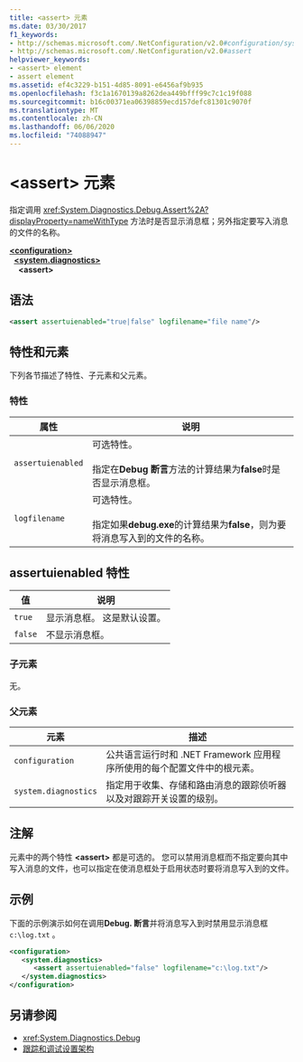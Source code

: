 ```yaml
---
title: <assert> 元素
ms.date: 03/30/2017
f1_keywords:
- http://schemas.microsoft.com/.NetConfiguration/v2.0#configuration/system.diagnostics/assert
- http://schemas.microsoft.com/.NetConfiguration/v2.0#assert
helpviewer_keywords:
- <assert> element
- assert element
ms.assetid: ef4c3229-b151-4d85-8091-e6456af9b935
ms.openlocfilehash: f3c1a1670139a8262dea449bfff99c7c1c19f088
ms.sourcegitcommit: b16c00371ea06398859ecd157defc81301c9070f
ms.translationtype: MT
ms.contentlocale: zh-CN
ms.lasthandoff: 06/06/2020
ms.locfileid: "74088947"
---
```

# <a name="assert-element"></a>\<assert> 元素
指定调用 <xref:System.Diagnostics.Debug.Assert%2A?displayProperty=nameWithType> 方法时是否显示消息框；另外指定要写入消息的文件的名称。  

[**\<configuration>**](../configuration-element.md)\
&nbsp;&nbsp;[**\<system.diagnostics>**](system-diagnostics-element.md)\
&nbsp;&nbsp;&nbsp;&nbsp;**\<assert>**

## <a name="syntax"></a>语法  
  
```xml  
<assert assertuienabled="true|false" logfilename="file name"/>  
```  
  
## <a name="attributes-and-elements"></a>特性和元素  
 下列各节描述了特性、子元素和父元素。  
  
### <a name="attributes"></a>特性  
  
|属性|说明|  
|---------------|-----------------|  
|`assertuienabled`|可选特性。<br /><br /> 指定在**Debug 断言**方法的计算结果为**false**时是否显示消息框。|  
|`logfilename`|可选特性。<br /><br /> 指定如果**debug.exe**的计算结果为**false**，则为要将消息写入到的文件的名称。|  
  
## <a name="assertuienabled-attribute"></a>assertuienabled 特性  
  
|值|说明|  
|-----------|-----------------|  
|`true`|显示消息框。 这是默认设置。|  
|`false`|不显示消息框。|  
  
### <a name="child-elements"></a>子元素  
 无。  
  
### <a name="parent-elements"></a>父元素  
  
|元素|描述|  
|-------------|-----------------|  
|`configuration`|公共语言运行时和 .NET Framework 应用程序所使用的每个配置文件中的根元素。|  
|`system.diagnostics`|指定用于收集、存储和路由消息的跟踪侦听器以及对跟踪开关设置的级别。|  
  
## <a name="remarks"></a>注解  
 元素中的两个特性 **\<assert>** 都是可选的。 您可以禁用消息框而不指定要向其中写入消息的文件，也可以指定在使消息框处于启用状态时要将消息写入到的文件。  
  
## <a name="example"></a>示例  
 下面的示例演示如何在调用**Debug. 断言**并将消息写入到时禁用显示消息框 `c:\log.txt` 。  
  
```xml  
<configuration>  
   <system.diagnostics>  
      <assert assertuienabled="false" logfilename="c:\log.txt"/>  
   </system.diagnostics>  
</configuration>  
```  
  
## <a name="see-also"></a>另请参阅

- <xref:System.Diagnostics.Debug>
- [跟踪和调试设置架构](index.md)
